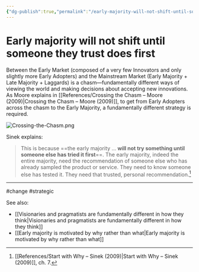 ```yaml
---
{"dg-publish":true,"permalink":"/early-majority-will-not-shift-until-someone-they-trust-does-first/"}
---
```



# Early majority will not shift until someone they trust does first

Between the Early Market (composed of a very few Innovators and only slightly more Early Adopters) and the Mainstream Market (Early Majority + Late Majority + Laggards) is a chasm—fundamentally different ways of viewing the world and making decisions about accepting new innovations. As Moore explains in [[References/Crossing the Chasm – Moore (2009)\|Crossing the Chasm – Moore (2009)]], to get from Early Adopters across the chasm to the Early Majority, a fundamentally different strategy is required.

![Crossing-the-Chasm.png](/img/user/Attachments/Crossing-the-Chasm.png)

Sinek explains:

> This is because ==the early majority … **will not try something until someone else has tried it first**==. The early majority, indeed the entire majority, need the recommendation of someone else who has already sampled the product or service. They need to know someone else has tested it. They need that trusted, personal recommendation.[^1]


---
#change #strategic 

See also:
- [[Visionaries and pragmatists are fundamentally different in how they think\|Visionaries and pragmatists are fundamentally different in how they think]]
- [[Early majority is motivated by why rather than what\|Early majority is motivated by why rather than what]]

[^1]: [[References/Start with Why – Sinek (2009)\|Start with Why – Sinek (2009)]], ch. 7.